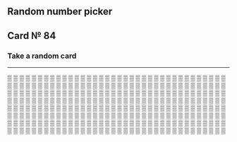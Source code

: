 ## Random number picker 

## Card № 84

### Take a random card
----
[▒](44.md) [▒](92.md) [▒](17.md) [▒](88.md) [▒](44.md) [▒](59.md) [▒](3.md) [▒](56.md) [▒](42.md) [▒](50.md) [▒](13.md) [▒](17.md) [▒](23.md) [▒](36.md) [▒](46.md) [▒](91.md) [▒](26.md) [▒](91.md) [▒](76.md) [▒](73.md) [▒](78.md) [▒](58.md) [▒](52.md) [▒](46.md) [▒](90.md) [▒](2.md) [▒](34.md) [▒](39.md) [▒](98.md) [▒](71.md) [▒](93.md) [▒](12.md) [▒](19.md) [▒](86.md) [▒](48.md) [▒](90.md) [▒](92.md) [▒](70.md) [▒](66.md) [▒](76.md) [▒](32.md) [▒](82.md) [▒](4.md) [▒](23.md) [▒](17.md) [▒](59.md) [▒](89.md) [▒](42.md) [▒](78.md) [▒](51.md) [▒](99.md) [▒](81.md) [▒](48.md) [▒](16.md) [▒](45.md) [▒](3.md) [▒](18.md) [▒](73.md) [▒](87.md) [▒](26.md) [▒](7.md) [▒](62.md) [▒](34.md) [▒](77.md) [▒](80.md) [▒](92.md) [▒](44.md) [▒](87.md) [▒](72.md) [▒](21.md) [▒](7.md) [▒](87.md) [▒](32.md) [▒](96.md) [▒](82.md) [▒](50.md) [▒](14.md) [▒](88.md) [▒](28.md) [▒](50.md) [▒](97.md) [▒](20.md) [▒](7.md) [▒](55.md) [▒](64.md) [▒](24.md) [▒](18.md) [▒](47.md) [▒](49.md) [▒](86.md) [▒](53.md) [▒](70.md) [▒](96.md) [▒](58.md) [▒](85.md) [▒](8.md) [▒](11.md) [▒](14.md) [▒](9.md) [▒](74.md) [▒](11.md) [▒](29.md) [▒](32.md) [▒](59.md) [▒](94.md) [▒](77.md) [▒](87.md) [▒](39.md) [▒](0.md) [▒](65.md) [▒](46.md) [▒](12.md) [▒](69.md) [▒](63.md) [▒](54.md) [▒](66.md) [▒](37.md) [▒](57.md) [▒](30.md) [▒](89.md) [▒](84.md) [▒](68.md) [▒](31.md) [▒](11.md) [▒](95.md) [▒](56.md) [▒](47.md) [▒](97.md) [▒](61.md) [▒](82.md) [▒](1.md) [▒](99.md) [▒](26.md) [▒](29.md) [▒](69.md) [▒](36.md) [▒](93.md) [▒](75.md) [▒](16.md) [▒](53.md) [▒](16.md) [▒](40.md) [▒](98.md) [▒](79.md) [▒](97.md) [▒](9.md) [▒](96.md) [▒](60.md) [▒](27.md) [▒](76.md) [▒](91.md) [▒](68.md) [▒](21.md) [▒](0.md) [▒](61.md) [▒](35.md) [▒](49.md) [▒](4.md) [▒](2.md) [▒](51.md) [▒](8.md) [▒](85.md) [▒](94.md) [▒](80.md) [▒](16.md) [▒](46.md) [▒](78.md) [▒](35.md) [▒](81.md) [▒](41.md) [▒](36.md) [▒](3.md) [▒](7.md) [▒](82.md) [▒](25.md) [▒](45.md) [▒](8.md) [▒](6.md) [▒](63.md) [▒](95.md) [▒](27.md) [▒](30.md) [▒](91.md) [▒](41.md) [▒](35.md) [▒](45.md) [▒](40.md) [▒](15.md) [▒](18.md) [▒](1.md) [▒](85.md) [▒](83.md) [▒](67.md) [▒](10.md) [▒](38.md) [▒](92.md) [▒](9.md) [▒](5.md) [▒](26.md) [▒](74.md) [▒](77.md) [▒](58.md) [▒](55.md) [▒](45.md) [▒](57.md) [▒](21.md) [▒](25.md) [▒](70.md) [▒](58.md) [▒](0.md) [▒](63.md) [▒](12.md) [▒](89.md) [▒](6.md) [▒](43.md) [▒](38.md) [▒](94.md) [▒](75.md) [▒](54.md) [▒](33.md) [▒](95.md) [▒](77.md) [▒](33.md) [▒](97.md) [▒](0.md) [▒](28.md) [▒](22.md) [▒](66.md) [▒](99.md) [▒](70.md) [▒](57.md) [▒](8.md) [▒](51.md) [▒](33.md) [▒](85.md) [▒](27.md) [▒](83.md) [▒](31.md) [▒](60.md) [▒](24.md) [▒](79.md) [▒](5.md) [▒](88.md) [▒](18.md) [▒](99.md) [▒](54.md) [▒](35.md) [▒](31.md) [▒](19.md) [▒](1.md) [▒](39.md) [▒](12.md) [▒](29.md) [▒](1.md) [▒](66.md) [▒](56.md) [▒](17.md) [▒](44.md) [▒](80.md) [▒](22.md) [▒](84.md) [▒](31.md) [▒](71.md) [▒](73.md) [▒](75.md) [▒](89.md) [▒](22.md) [▒](72.md) [▒](38.md) [▒](4.md) [▒](21.md) [▒](43.md) [▒](20.md) [▒](79.md) [▒](49.md) [▒](28.md) [▒](52.md) [▒](41.md) [▒](6.md) [▒](81.md) [▒](15.md) [▒](9.md) [▒](37.md) [▒](84.md) [▒](39.md) [▒](67.md) [▒](64.md) [▒](53.md) 